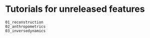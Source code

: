 # Tutorials for unreleased features

```{toctree}
01_reconstruction
02_anthropometrics
03_inversedynamics
```
